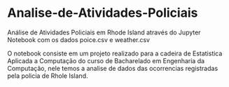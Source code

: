 # Analise-de-Atividades-Policiais
Análise de Atividades Policiais em Rhode Island através do Jupyter Notebook com os dados poice.csv e weather.csv

O notebook consiste em um projeto realizado para a cadeira de Estatistica Aplicada a Computação do curso de Bacharelado em Engenharia da Computação, nele temos a analise de dados das ocorrencias registradas pela policia de Rhole Island.
